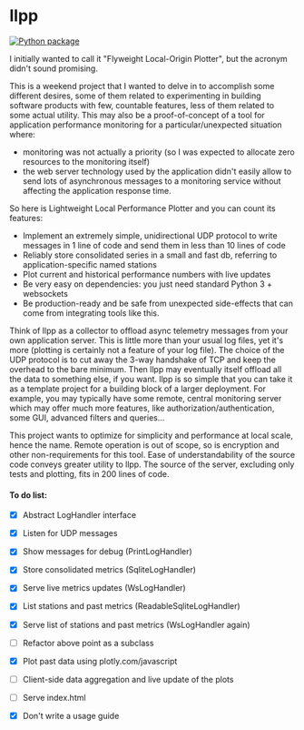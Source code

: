 # llpp

[![Python package](https://github.com/matteoterruzzi/llpp/actions/workflows/python-package.yml/badge.svg)](https://github.com/matteoterruzzi/llpp/actions/workflows/python-package.yml)

I initially wanted to call it "Flyweight Local-Origin Plotter", but the acronym didn't sound promising.

This is a weekend project that I wanted to delve in to accomplish some different desires,
some of them related to experimenting in building software products with few, countable features,
less of them related to some actual utility.
This may also be a proof-of-concept of a tool for application performance monitoring 
for a particular/unexpected situation where:

* monitoring was not actually a priority (so I was expected to allocate zero resources to the monitoring itself)
* the web server technology used by the application didn't easily allow to send lots of asynchronous messages to a monitoring service without affecting the application response time.

So here is Lightweight Local Performance Plotter and you can count its features:

* Implement an extremely simple, unidirectional UDP protocol to write messages in 1 line of code and send them in less than 10 lines of code
* Reliably store consolidated series in a small and fast db, referring to application-specific named stations
* Plot current and historical performance numbers with live updates
* Be very easy on dependencies: you just need standard Python 3 + websockets
* Be production-ready and be safe from unexpected side-effects that can come from integrating tools like this.

Think of llpp as a collector to offload async telemetry messages from your own application server.
This is little more than your usual log files, yet it's more (plotting is certainly not a feature of your log file).
The choice of the UDP protocol is to cut away the 3-way handshake of TCP and keep the overhead to the bare minimum.
Then llpp may eventually itself offload all the data to something else, if you want.
llpp is so simple that you can take it as a template project for a building block of a larger deployment.
For example, you may typically have some remote, central monitoring server which may offer much more features, 
like authorization/authentication, some GUI, advanced filters and queries...

This project wants to optimize for simplicity and performance at local scale, hence the name.
Remote operation is out of scope, so is encryption and other non-requirements for this tool.
Ease of understandability of the source code conveys greater utility to llpp.
The source of the server, excluding only tests and plotting, fits in 200 lines of code.


#### To do list:

- [x] Abstract LogHandler interface
- [x] Listen for UDP messages
- [x] Show messages for debug (PrintLogHandler)
- [x] Store consolidated metrics (SqliteLogHandler)
- [x] Serve live metrics updates (WsLogHandler)
- [x] List stations and past metrics (ReadableSqliteLogHandler)
- [x] Serve list of stations and past metrics (WsLogHandler again)
- [ ] Refactor above point as a subclass
- [x] Plot past data using plotly.com/javascript
- [ ] Client-side data aggregation and live update of the plots
- [ ] Serve index.html
- [x] Don't write a usage guide

